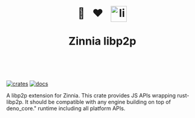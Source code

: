 <h1 align="center">
	<br>
	🌼 &nbsp; ❤️ &nbsp; <img src="https://libp2p.io/img/favicon.png" alt="libp2p icon" style="height: 1.5em; vertical-align: middle"/>
	<br>
	<br>
	Zinnia libp2p
	<br>
	<br>
	<br>
</h1>

[![crates](https://img.shields.io/crates/v/zinnia_libp2p.svg)](https://crates.io/crates/zinnia_libp2p)
[![docs](https://docs.rs/zinnia_libp2p/badge.svg)](https://docs.rs/zinnia_libp2p)

A libp2p extension for Zinnia. This crate provides JS APIs wrapping rust-libp2p. It should be
compatible with any engine building on top of deno_core." runtime including all platform APIs.
